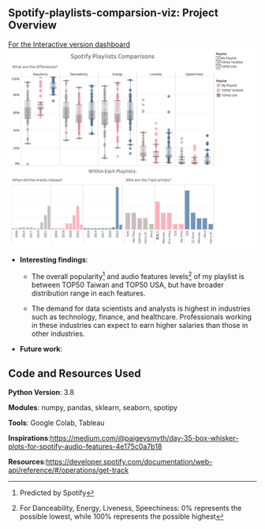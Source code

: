 ## Spotify-playlists-comparsion-viz: Project Overview

[For the Interactive version dashboard](https://public.tableau.com/app/profile/jake6334/viz/spotify_playlists_workbook/Dashboard1)
![alt text](https://github.com/YunlouTeng/Spotify-playlists-comparsion-viz/blob/main/Dashboard.png)

* **Interesting findings**:

  * The overall popularity[^1] and audio features levels[^2] of my playlist is between TOP50 Taiwan and TOP50 USA, but have broader distribution range in each features.
  
  * The demand for data scientists and analysts is highest in industries such as technology, finance, and healthcare. Professionals working in these industries can expect to earn higher salaries than those in other industries.

[^1]: Predicted by Spotify
[^2]: For Danceability, Energy, Liveness, Speechiness: 0% represents the possible lowest, while 100% represents the possible highest
* **Future work**: 


## Code and Resources Used

**Python Version**: 3.8

**Modules**: numpy, pandas, sklearn, seaborn, spotipy

**Tools**: Google Colab, Tableau

**Inspirations**:https://medium.com/@paigevsmyth/day-35-box-whisker-plots-for-spotify-audio-features-4e175c0a7b18

**Resources**:https://developer.spotify.com/documentation/web-api/reference/#/operations/get-track



